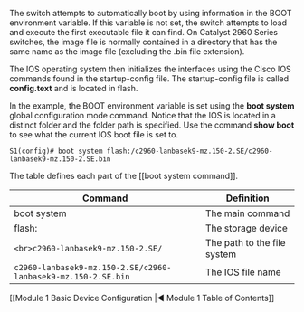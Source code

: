 The switch attempts to automatically boot by using information in the BOOT environment variable. If this variable is not set, the switch attempts to load and execute the first executable file it can find. On Catalyst 2960 Series switches, the image file is normally contained in a directory that has the same name as the image file (excluding the .bin file extension).

The IOS operating system then initializes the interfaces using the Cisco IOS commands found in the startup-config file. The startup-config file is called **config.text** and is located in flash.

In the example, the BOOT environment variable is set using the **boot system** global configuration mode command. Notice that the IOS is located in a distinct folder and the folder path is specified. Use the command **show boot** to see what the current IOS boot file is set to.

```
S1(config)# boot system flash:/c2960-lanbasek9-mz.150-2.SE/c2960-lanbasek9-mz.150-2.SE.bin
```

The table defines each part of the [[boot system command]].

| Command                                                           | Definition                  |
| ----------------------------------------------------------------- | --------------------------- |
| boot system                                                       | The main command            |
| flash:                                                            | The storage device          |
| ```<br>c2960-lanbasek9-mz.150-2.SE/```                            | The path to the file system |
| ```c2960-lanbasek9-mz.150-2.SE/c2960-lanbasek9-mz.150-2.SE.bin``` | The IOS file name           |

[[Module 1 Basic Device Configuration |◀ Module 1 Table of Contents]]